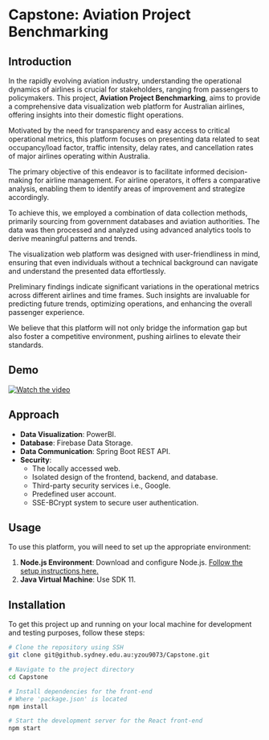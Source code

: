 # Capstone: Aviation Project Benchmarking

## Introduction

In the rapidly evolving aviation industry, understanding the operational dynamics of airlines is crucial for stakeholders, ranging from passengers to policymakers. This project, **Aviation Project Benchmarking**, aims to provide a comprehensive data visualization web platform for Australian airlines, offering insights into their domestic flight operations.

Motivated by the need for transparency and easy access to critical operational metrics, this platform focuses on presenting data related to seat occupancy/load factor, traffic intensity, delay rates, and cancellation rates of major airlines operating within Australia.

The primary objective of this endeavor is to facilitate informed decision-making for airline management. For airline operators, it offers a comparative analysis, enabling them to identify areas of improvement and strategize accordingly.

To achieve this, we employed a combination of data collection methods, primarily sourcing from government databases and aviation authorities. The data was then processed and analyzed using advanced analytics tools to derive meaningful patterns and trends.

The visualization web platform was designed with user-friendliness in mind, ensuring that even individuals without a technical background can navigate and understand the presented data effortlessly.

Preliminary findings indicate significant variations in the operational metrics across different airlines and time frames. Such insights are invaluable for predicting future trends, optimizing operations, and enhancing the overall passenger experience.

We believe that this platform will not only bridge the information gap but also foster a competitive environment, pushing airlines to elevate their standards.

## Demo

[![Watch the video](link-to-thumbnail-image)](link-to-demo-video)

## Approach

- **Data Visualization**: PowerBI.
- **Database**: Firebase Data Storage.
- **Data Communication**: Spring Boot REST API.
- **Security**:
  - The locally accessed web.
  - Isolated design of the frontend, backend, and database.
  - Third-party security services i.e., Google.
  - Predefined user account.
  - SSE-BCrypt system to secure user authentication.

## Usage

To use this platform, you will need to set up the appropriate environment:

1. **Node.js Environment**: Download and configure Node.js. [Follow the setup instructions here.](https://nodejs.org/en/download)
2. **Java Virtual Machine**: Use SDK 11.

## Installation

To get this project up and running on your local machine for development and testing purposes, follow these steps:

```bash
# Clone the repository using SSH
git clone git@github.sydney.edu.au:yzou9073/Capstone.git

# Navigate to the project directory
cd Capstone

# Install dependencies for the front-end
# Where 'package.json' is located
npm install

# Start the development server for the React front-end
npm start

